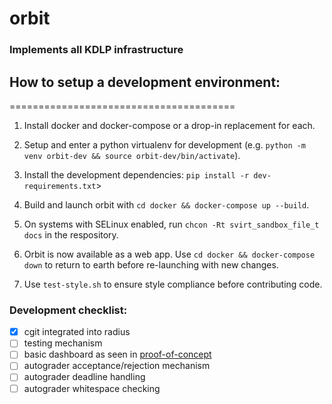 # orbit

### Implements all KDLP infrastructure

## How to setup a development environment:
=======================================

1. Install docker and docker-compose or a drop-in replacement for each.

2. Setup and enter a python virtualenv for development (e.g. `python -m venv orbit-dev && source orbit-dev/bin/activate`).

3. Install the development dependencies: `pip install -r dev-requirements.txt`>

4. Build and launch orbit with `cd docker && docker-compose up --build`.

5. On systems with SELinux enabled, run `chcon -Rt svirt_sandbox_file_t docs` in the respository.

6. Orbit is now available as a web app. Use `cd docker && docker-compose down` to return to earth before re-launching with new changes.

7. Use `test-style.sh` to ensure style compliance before contributing code.

### Development checklist:

- [x] cgit integrated into radius
- [ ] testing mechanism
- [ ] basic dashboard as seen in [proof-of-concept](https://www.youtube.com/watch?v=5_F7iRnyPvk)
- [ ] autograder acceptance/rejection mechanism
- [ ] autograder deadline handling
- [ ] autograder whitespace checking
